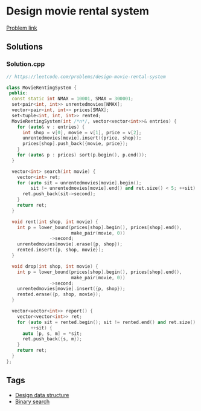 # Design movie rental system

[Problem link](https://leetcode.com/problems/design-movie-rental-system)

## Solutions


### Solution.cpp
```cpp
// https://leetcode.com/problems/design-movie-rental-system

class MovieRentingSystem {
 public:
  const static int NMAX = 10001, SMAX = 300001;
  set<pair<int, int>> unrentedmovies[NMAX];
  vector<pair<int, int>> prices[SMAX];
  set<tuple<int, int, int>> rented;
  MovieRentingSystem(int /*n*/, vector<vector<int>>& entries) {
    for (auto& v : entries) {
      int shop = v[0], movie = v[1], price = v[2];
      unrentedmovies[movie].insert({price, shop});
      prices[shop].push_back({movie, price});
    }
    for (auto& p : prices) sort(p.begin(), p.end());
  }

  vector<int> search(int movie) {
    vector<int> ret;
    for (auto sit = unrentedmovies[movie].begin();
         sit != unrentedmovies[movie].end() and ret.size() < 5; ++sit) {
      ret.push_back(sit->second);
    }
    return ret;
  }

  void rent(int shop, int movie) {
    int p = lower_bound(prices[shop].begin(), prices[shop].end(),
                        make_pair(movie, 0))
                ->second;
    unrentedmovies[movie].erase({p, shop});
    rented.insert({p, shop, movie});
  }

  void drop(int shop, int movie) {
    int p = lower_bound(prices[shop].begin(), prices[shop].end(),
                        make_pair(movie, 0))
                ->second;
    unrentedmovies[movie].insert({p, shop});
    rented.erase({p, shop, movie});
  }

  vector<vector<int>> report() {
    vector<vector<int>> ret;
    for (auto sit = rented.begin(); sit != rented.end() and ret.size() < 5;
         ++sit) {
      auto [p, s, m] = *sit;
      ret.push_back({s, m});
    }
    return ret;
  }
};

```
## Tags

* [Design data structure](/Collections/design-data-structure.md#design-data-structure)
* [Binary search](/Collections/binary-search.md#binary-search)

